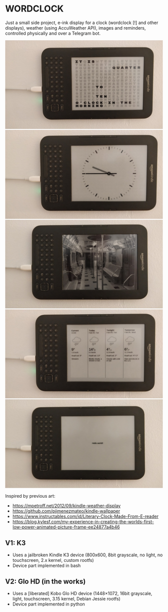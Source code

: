 # WORDCLOCK

Just a small side project, e-ink display for a clock (wordclock [!] and other displays), weather (using AccuWeather API), images and reminders, controlled physically and over a Telegram bot.

![as wordclock](/images/k3_clock_words.jpg)
![as analog_clock](/images/k3_clock_hands.jpg)
![as image frame](/images/k3_image.jpg)
![as weather_forecast](/images/k3_weather.jpg)
![as reminder](/images/k3_text.jpg)

Inspired by previous art:
- https://mpetroff.net/2012/09/kindle-weather-display
- https://github.com/pjimenezmateo/kindle-wallpaper
- https://www.instructables.com/id/Literary-Clock-Made-From-E-reader
- https://blog.kylesf.com/my-experience-in-creating-the-worlds-first-low-power-animated-picture-frame-ee24877a4b46

## V1: K3
- Uses a jailbroken Kindle K3 device (800x600, 8bit grayscale, no light, no touchscreen, 2.x kernel, custom rootfs)
- Device part implemented in bash

## V2: Glo HD (in the works)
- Uses a [liberated] Kobo Glo HD device (1448×1072, 16bit grayscale, light, touchscreen, 3.15 kernel, Debian Jessie rootfs)
- Device part implemented in python

